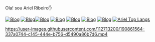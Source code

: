 Ola! sou Ariel Ribeiro✋ 

[![Blog](https://img.shields.io/badge/Python-3776AB?style=for-the-badge&logo=python&logoColor=white)](https://github.com/Ariel-Developer)
[![Blog](https://img.shields.io/badge/HTML5-E34F26?style=for-the-badge&logo=html5&logoColor=white)](https://github.com/Ariel-Developer)[![Blog](https://img.shields.io/badge/CSS3-1572B6?style=for-the-badge&logo=css3&logoColor=white)](https://github.com/Ariel-Developer)
[![Blog](https://img.shields.io/badge/Microsoft_Excel-217346?style=for-the-badge&logo=microsoft-excel&logoColor=white)](https://github.com/Ariel-Developer)
[![Blog](https://img.shields.io/badge/Microsoft_Office-D83B01?style=for-the-badge&logo=microsoft-office&logoColor=white)](https://github.com/Ariel-Developer)
[![Blog](https://img.shields.io/badge/Google%20Analytics-E37400?style=for-the-badge&logo=google%20analytics&logoColor=white)](https://github.com/Ariel-Developer)
[![Blog](https://img.shields.io/badge/Ask%20me-anything-1abc9c.svg)](https://github.com/Ariel-Developer)
[![Ariel Top Langs](https://github-readme-stats.vercel.app/api/top-langs/?username=Ariel-Developer&layout=compact)](https://github.com/Ariel-Developer)




https://user-images.githubusercontent.com/112713200/190861564-337a0744-c145-444e-b756-d5490a86b7d6.mp4

